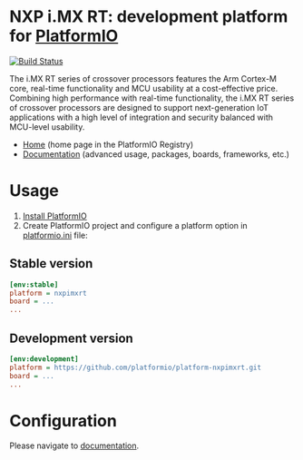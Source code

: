 # NXP i.MX RT: development platform for [PlatformIO](https://platformio.org)

[![Build Status](https://github.com/platformio/platform-nxpimxrt/workflows/Examples/badge.svg)](https://github.com/platformio/platform-nxpimxrt/actions)

The i.MX RT series of crossover processors features the Arm Cortex-M core, real-time functionality and MCU usability at a cost-effective price. Combining high performance with real-time functionality, the i.MX RT series of crossover processors are designed to support next-generation IoT applications with a high level of integration and security balanced with MCU-level usability.

* [Home](https://registry.platformio.org/platforms/platformio/nxpimxrt) (home page in the PlatformIO Registry)
* [Documentation](https://docs.platformio.org/page/platforms/nxpimxrt.html) (advanced usage, packages, boards, frameworks, etc.)

# Usage

1. [Install PlatformIO](http://platformio.org)
2. Create PlatformIO project and configure a platform option in [platformio.ini](https://docs.platformio.org/page/projectconf.html) file:

## Stable version

```ini
[env:stable]
platform = nxpimxrt
board = ...
...
```

## Development version

```ini
[env:development]
platform = https://github.com/platformio/platform-nxpimxrt.git
board = ...
...
```

# Configuration

Please navigate to [documentation](https://docs.platformio.org/page/platforms/nxpimxrt.html).
